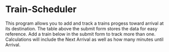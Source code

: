 # Train-Scheduler

This program allows you to add and track a trains progess toward arrival at its destination. The table above the submit form stores the data for easy reference. Add a train below in the submit form to track more than one. Calculations will include the Next Arrival as well as how many minutes until Arrival. 
